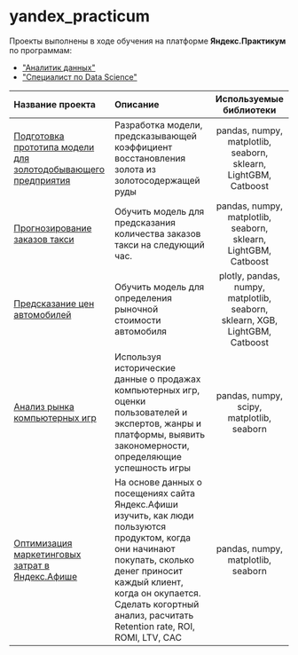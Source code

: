 # yandex_practicum

Проекты выполнены в ходе обучения на платформе **Яндекс.Практикум** по программам:
- ["Аналитик данных"](https://praktikum.yandex.ru/data-analyst/)
- ["Специалист по Data Science"](https://praktikum.yandex.ru/data-scientist/)

| Название проекта | Описание | Используемые библиотеки|
| :-------------------- | :------------------------------------------------------------------- |:-----------------------:|
| [Подготовка прототипа модели для золотодобывающего предприятия](https://github.com/russele7/yandex_practicum/tree/master/ds_gold_recovery) | Разработка модели, предсказывающей коэффициент восстановления золота из золотосодержащей руды  | pandas, numpy, matplotlib, seaborn, sklearn, LightGBM, Catboost |
| [Прогнозирование заказов такси](https://github.com/russele7/yandex_practicum/tree/master/ds_taxi_time_series)| Обучить модель для предсказания количества заказов такси на следующий час. | pandas, numpy, matplotlib, seaborn, sklearn, LightGBM, Catboost |  
| [Предсказание цен автомобилей](https://github.com/russele7/yandex_practicum/tree/master/ds_cars_price) | Обучить модель для определения рыночной стоимости автомобиля   | plotly, pandas, numpy, matplotlib, seaborn, sklearn, XGB, LightGBM, Catboost |
| [Анализ рынка компьютерных игр](https://github.com/russele7/yandex_practicum/tree/master/da_computer_games_store) | Используя исторические данные о продажах компьютерных игр, оценки пользователей и экспертов, жанры и платформы, выявить закономерности, определяющие успешность игры   | pandas, numpy, scipy, matplotlib, seaborn |
| [Оптимизация маркетинговых затрат в Яндекс.Афише](https://github.com/russele7/yandex_practicum/tree/master/da_yandex_afisha_business_metrics) | На основе данных о посещениях сайта Яндекс.Афиши изучить, как люди пользуются продуктом, когда они начинают покупать, сколько денег приносит каждый клиент, когда он окупается. Сделать когортный анализ, расчитать Retention rate, ROI, ROMI, LTV, CAC    | pandas, numpy, matplotlib, seaborn |
